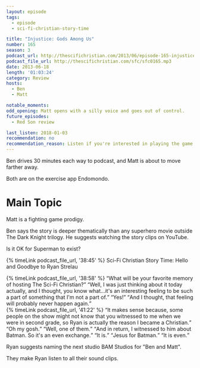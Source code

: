 ```yaml
---
layout: episode
tags:
  - episode
  - sci-fi-christian-story-time

title: "Injustice: Gods Among Us"
number: 165
season: 3
podcast_url: http://thescifichristian.com/2013/06/episode-165-injustice-gods-among-us/
podcast_file_url: http://thescifichristian.com/sfc/sfc0165.mp3
date: 2013-06-18
length: '01:03:24'
category: Review
hosts:
  - Ben
  - Matt

notable_moments:
odd_opening: Matt opens with a silly voice and goes out of control.
future_episodes:
  - Red Son review

last_listen: 2018-01-03
recommendation: no
recommendation_reason: Listen if you're interested in playing the game.
---
```

Ben drives 30 minutes each way to podcast, and Matt is about to move farther away. 

Both are on the exercise app Endomondo.



# Main Topic
Matt is a fighting game prodigy.

Ben says the story is deeper thematically than any superhero movie outside The Dark Knight trilogy. He suggests watching the story clips on YouTube. 

Is it OK for Superman to exist? 

{% timeLink podcast_file_url, '38:45' %} Sci-Fi Christian Story Time: Hello and Goodbye to Ryan Strelau 

<div class="quote">
  {% timeLink podcast_file_url, '38:58' %}
  <q class="matt">What will be your favorite memory of hosting The Sci-Fi Christian?</q>
  <q data-name="Ryan Strelau">Well, I was just thinking about it today actually, and I thought, you know what...it's an interesting feeling to be such a part of something that I'm not a part of.</q>
  <q class="matt">Yes!</q>
  <q data-name="Ryan Strelau">And I thought, that feeling will probably never happen again.</q>
</div>

<div class="quote">
  {% timeLink podcast_file_url, '41:22' %}
  <q class="matt">It makes sense because, some people on the show might not know that you witnessed to me when we were in second grade, so Ryan is actually the reason I became a Christian.</q>
  <q class="ben">Oh my gosh.</q>
  <q data-name="Ryan Strelau">Well, one of them.</q>
  <q class="matt">And in return, I witnessed to him about Batman. So it's an even exchange.</q>
  <q class="ben">It is.</q>
  <q class="matt">Jesus for Batman.</q>
  <q data-name="Ryan Strelau">It is even.</q>
</div>

Ryan suggests naming the next studio BAM Studios for "Ben and Matt". 

They make Ryan listen to all their sound clips.




